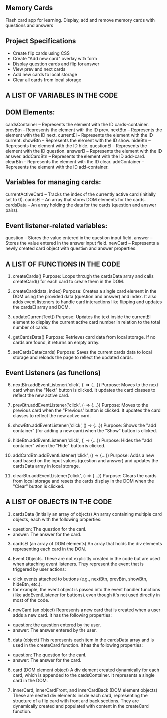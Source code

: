 ## Memory Cards

Flash card app for learning. Display, add and remove memory cards with questions and answers

## Project Specifications

- Create flip cards using CSS
- Create "Add new card" overlay with form
- Display question cards and flip for answer
- View prev and next cards
- Add new cards to local storage
- Clear all cards from local storage


## A LIST OF VARIABLES IN THE CODE

## DOM Elements:

cardsContainer – Represents the element with the ID cards-container.
prevBtn – Represents the element with the ID prev.
nextBtn – Represents the element with the ID next.
currentEl – Represents the element with the ID current.
showBtn – Represents the element with the ID show.
hideBtn – Represents the element with the ID hide.
questionEl – Represents the element with the ID question.
answerEl – Represents the element with the ID answer.
addCardBtn – Represents the element with the ID add-card.
clearBtn – Represents the element with the ID clear.
addContainer – Represents the element with the ID add-container.

## Variables for managing cards:

currentActiveCard – Tracks the index of the currently active card (initially set to 0).
cardsEl – An array that stores DOM elements for the cards.
cardsData – An array holding the data for the cards (question and answer pairs).

## Event listener-related variables:

question – Stores the value entered in the question input field.
answer – Stores the value entered in the answer input field.
newCard – Represents a newly created card object with question and answer properties.

## A LIST OF FUNCTIONS IN THE CODE

1. createCards()
  Purpose: Loops through the cardsData array and calls createCard() for each card to create them in the DOM.

2. createCard(data, index)
  Purpose: Creates a single card element in the DOM using the provided data (question and answer) and index. It also adds event listeners to handle card interactions like flipping and updates the cardsEl array and DOM.

3. updateCurrentText()
  Purpose: Updates the text inside the currentEl element to display the current active card number in relation to the total number of cards.

4. getCardsData()
  Purpose: Retrieves card data from local storage. If no cards are found, it returns an empty array.

5. setCardsData(cards)
  Purpose: Saves the current cards data to local storage and reloads the page to reflect the updated cards.

## Event Listeners (as functions)

6. nextBtn.addEventListener('click', () => {...})
  Purpose: Moves to the next card when the "Next" button is clicked. It updates the card classes to reflect the new active card.

7. prevBtn.addEventListener('click', () => {...})
  Purpose: Moves to the previous card when the "Previous" button is clicked. It updates the card classes to reflect the new active card.

8. showBtn.addEventListener('click', () => {...})
  Purpose: Shows the "add container" (for adding a new card) when the "Show" button is clicked.

9. hideBtn.addEventListener('click', () => {...})
  Purpose: Hides the "add container" when the "Hide" button is clicked.

10. addCardBtn.addEventListener('click', () => {...})
  Purpose: Adds a new card based on the input values (question and answer) and updates the cardsData array in local storage.

11. clearBtn.addEventListener('click', () => {...})
  Purpose: Clears the cards from local storage and resets the cards display in the DOM when the "Clear" button is clicked.


## A LIST OF OBJECTS IN THE CODE

1. cardsData (initially an array of objects)
  An array containing multiple card objects, each with the following properties:
- question: The question for the card.
- answer: The answer for the card.

3. cardsEl (an array of DOM elements)
  An array that holds the div elements representing each card in the DOM.

3. Event Objects.
   These are not explicitly created in the code but are used when attaching event listeners. They represent the event that is triggered by user actions:
- click events attached to buttons (e.g., nextBtn, prevBtn, showBtn, hideBtn, etc.).
- for example, the event object is passed into the event handler functions (like addEventListener for buttons), even though it's not used directly in most of the code.

4. newCard (an object)
  Represents a new card that is created when a user adds a new card. It has the following properties:
- question: the question entered by the user.
- answer: The answer entered by the user.

5. data (object)
  This represents each item in the cardsData array and is used in the createCard function. It has the following properties:
- question: The question for the card.
- answer: The answer for the card.

6. card (DOM element object)
  A div element created dynamically for each card, which is appended to the cardsContainer. It represents a single card in the DOM.

7. innerCard, innerCardFront, and innerCardBack (DOM element objects)
  These are nested div elements inside each card, representing the structure of a flip card with front and back sections.
  They are dynamically created and populated with content in the createCard function.
